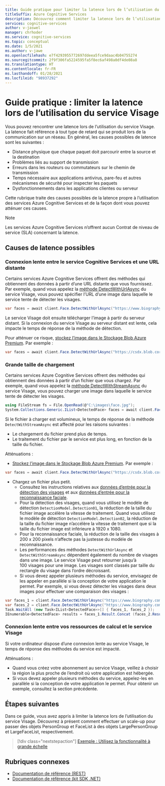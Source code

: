 ```yaml
---
title: Guide pratique pour limiter la latence lors de l’utilisation du service Visage
titleSuffix: Azure Cognitive Services
description: Découvrez comment limiter la latence lors de l’utilisation du service Visage.
services: cognitive-services
author: v-jaswel
manager: chrhoder
ms.service: cognitive-services
ms.topic: conceptual
ms.date: 1/5/2021
ms.author: v-jawe
ms.openlocfilehash: e7f4293955772697ddeea5fce9daac4b04755274
ms.sourcegitcommit: 2f9f306fa5224595fa5f8ec6af498a0df4de08a8
ms.translationtype: HT
ms.contentlocale: fr-FR
ms.lasthandoff: 01/28/2021
ms.locfileid: "98937292"
---
```

# <a name="how-to-mitigate-latency-when-using-the-face-service"></a>Guide pratique : limiter la latence lors de l’utilisation du service Visage

Vous pouvez rencontrer une latence lors de l’utilisation du service Visage. La latence fait référence à tout type de retard qui se produit lors de la communication sur un réseau. En général, les causes possibles de latence sont les suivantes :
- Distance physique que chaque paquet doit parcourir entre la source et la destination
- Problèmes liés au support de transmission
- Erreurs dans les routeurs ou commutateurs sur le chemin de transmission
- Temps nécessaire aux applications antivirus, pare-feu et autres mécanismes de sécurité pour inspecter les paquets
- Dysfonctionnements dans les applications clientes ou serveur

Cette rubrique traite des causes possibles de la latence propre à l’utilisation des services Azure Cognitive Services et de la façon dont vous pouvez atténuer ces causes.

> [!NOTE]
> Les services Azure Cognitive Services n’offrent aucun Contrat de niveau de service (SLA) concernant la latence.

## <a name="possible-causes-of-latency"></a>Causes de latence possibles

### <a name="slow-connection-between-the-cognitive-service-and-a-remote-url"></a>Connexion lente entre le service Cognitive Services et une URL distante

Certains services Azure Cognitive Services offrent des méthodes qui obtiennent des données à partir d’une URL distante que vous fournissez. Par exemple, quand vous appelez la [méthode DetectWithUrlAsync](https://docs.microsoft.com/dotnet/api/microsoft.azure.cognitiveservices.vision.face.faceoperationsextensions.detectwithurlasync#Microsoft_Azure_CognitiveServices_Vision_Face_FaceOperationsExtensions_DetectWithUrlAsync_Microsoft_Azure_CognitiveServices_Vision_Face_IFaceOperations_System_String_System_Nullable_System_Boolean__System_Nullable_System_Boolean__System_Collections_Generic_IList_System_Nullable_Microsoft_Azure_CognitiveServices_Vision_Face_Models_FaceAttributeType___System_String_System_Nullable_System_Boolean__System_String_System_Threading_CancellationToken_) du service Visage, vous pouvez spécifier l’URL d’une image dans laquelle le service tente de détecter les visages.

```csharp
var faces = await client.Face.DetectWithUrlAsync("https://www.biography.com/.image/t_share/MTQ1MzAyNzYzOTgxNTE0NTEz/john-f-kennedy---mini-biography.jpg");
```

Le service Visage doit ensuite télécharger l’image à partir du serveur distant. Si la connexion du service Visage au serveur distant est lente, cela impacte le temps de réponse de la méthode de détection.

Pour atténuer ce risque, [stockez l’image dans le Stockage Blob Azure Premium](https://docs.microsoft.com/azure/storage/blobs/storage-upload-process-images?tabs=dotnet). Par exemple :

``` csharp
var faces = await client.Face.DetectWithUrlAsync("https://csdx.blob.core.windows.net/resources/Face/Images/Family1-Daughter1.jpg");
```

### <a name="large-upload-size"></a>Grande taille de chargement

Certains services Azure Cognitive Services offrent des méthodes qui obtiennent des données à partir d’un fichier que vous chargez. Par exemple, quand vous appelez la [méthode DetectWithStreamAsync](https://docs.microsoft.com/dotnet/api/microsoft.azure.cognitiveservices.vision.face.faceoperationsextensions.detectwithstreamasync#Microsoft_Azure_CognitiveServices_Vision_Face_FaceOperationsExtensions_DetectWithStreamAsync_Microsoft_Azure_CognitiveServices_Vision_Face_IFaceOperations_System_IO_Stream_System_Nullable_System_Boolean__System_Nullable_System_Boolean__System_Collections_Generic_IList_System_Nullable_Microsoft_Azure_CognitiveServices_Vision_Face_Models_FaceAttributeType___System_String_System_Nullable_System_Boolean__System_String_System_Threading_CancellationToken_) du service Visage, vous pouvez charger une image dans laquelle le service tente de détecter les visages.

```csharp
using FileStream fs = File.OpenRead(@"C:\images\face.jpg");
System.Collections.Generic.IList<DetectedFace> faces = await client.Face.DetectWithStreamAsync(fs, detectionModel: DetectionModel.Detection02);
```

Si le fichier à charger est volumineux, le temps de réponse de la méthode `DetectWithStreamAsync` est affecté pour les raisons suivantes :
- Le chargement du fichier prend plus de temps.
- Le traitement du fichier par le service est plus long, en fonction de la taille du fichier.

Atténuations :
- [Stockez l’image dans le Stockage Blob Azure Premium](https://docs.microsoft.com/azure/storage/blobs/storage-upload-process-images?tabs=dotnet). Par exemple :
``` csharp
var faces = await client.Face.DetectWithUrlAsync("https://csdx.blob.core.windows.net/resources/Face/Images/Family1-Daughter1.jpg");
```
- Chargez un fichier plus petit.
    - Consultez les instructions relatives aux [données d’entrée pour la détection des visages](https://docs.microsoft.com/azure/cognitive-services/face/concepts/face-detection#input-data) et aux [données d’entrée pour la reconnaissance faciale](https://docs.microsoft.com/azure/cognitive-services/face/concepts/face-recognition#input-data).
    - Pour la détection des visages, quand vous utilisez le modèle de détection `DetectionModel.Detection01`, la réduction de la taille du fichier image accélère la vitesse de traitement. Quand vous utilisez le modèle de détection `DetectionModel.Detection02`, la réduction de la taille du fichier image n’accélère la vitesse de traitement que si la taille du fichier image est inférieure à 1920 x 1080.
    - Pour la reconnaissance faciale, la réduction de la taille des visages à 200 x 200 pixels n’affecte pas la justesse du modèle de reconnaissance.
    - Les performances des méthodes `DetectWithUrlAsync` et `DetectWithStreamAsync` dépendent également du nombre de visages dans une image. Le service Visage peut retourner jusqu’à 100 visages pour une image. Les visages sont classés par taille du rectangle du visage dans l’ordre décroissant.
    - Si vous devez appeler plusieurs méthodes du service, envisagez de les appeler en parallèle si la conception de votre application le permet. Par exemple, si vous devez détecter les visages dans deux images pour effectuer une comparaison des visages :
```csharp
var faces_1 = client.Face.DetectWithUrlAsync("https://www.biography.com/.image/t_share/MTQ1MzAyNzYzOTgxNTE0NTEz/john-f-kennedy---mini-biography.jpg");
var faces_2 = client.Face.DetectWithUrlAsync("https://www.biography.com/.image/t_share/MTQ1NDY3OTIxMzExNzM3NjE3/john-f-kennedy---debating-richard-nixon.jpg");
Task.WaitAll (new Task<IList<DetectedFace>>[] { faces_1, faces_2 });
IEnumerable<DetectedFace> results = faces_1.Result.Concat (faces_2.Result);
```

### <a name="slow-connection-between-your-compute-resource-and-the-face-service"></a>Connexion lente entre vos ressources de calcul et le service Visage

Si votre ordinateur dispose d’une connexion lente au service Visage, le temps de réponse des méthodes du service est impacté.

Atténuations :
- Quand vous créez votre abonnement au service Visage, veillez à choisir la région la plus proche de l’endroit où votre application est hébergée.
- Si vous devez appeler plusieurs méthodes du service, appelez-les en parallèle si la conception de votre application le permet. Pour obtenir un exemple, consultez la section précédente.

## <a name="next-steps"></a>Étapes suivantes

Dans ce guide, vous avez appris à limiter la latence lors de l’utilisation du service Visage. Découvrez à présent comment effectuer un scale-up pour passer des objets PersonGroup et FaceList à des objets LargePersonGroup et LargeFaceList, respectivement.

> [!div class="nextstepaction"]
> [Exemple : Utilisez la fonctionnalité à grande échelle](how-to-use-large-scale.md)

## <a name="related-topics"></a>Rubriques connexes

- [Documentation de référence (REST)](https://westus.dev.cognitive.microsoft.com/docs/services/563879b61984550e40cbbe8d/operations/563879b61984550f30395236)
- [Documentation de référence (kit SDK .NET)](/dotnet/api/overview/azure/cognitiveservices/client/faceapi)
